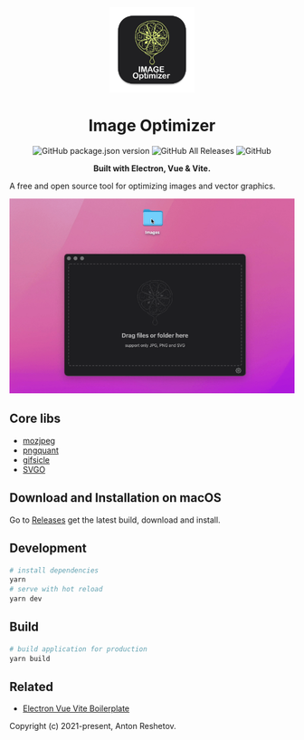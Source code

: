 
<p align="center">
  <img src="logo.png" width="150px">
</p>
<h1 align="center">Image Optimizer</h1>
<p align="center">
  <img alt="GitHub package.json version" src="https://img.shields.io/github/package-json/v/antonreshetov/image-optimizer">
  <img alt="GitHub All Releases" src="https://img.shields.io/github/downloads/antonreshetov/image-optimizer/total">
  <img alt="GitHub" src="https://img.shields.io/github/license/antonreshetov/image-optimizer">
</p>
<p align="center">
  <strong>Built with Electron, Vue & Vite.</strong>
</p>

A free and open source tool for optimizing images and vector graphics.

<p align="center">
  <img src="demo.gif">
</p>


## Core libs
 - [mozjpeg](https://github.com/mozilla/mozjpeg)
 - [pngquant](https://pngquant.org)
 - [gifsicle](https://www.lcdf.org/gifsicle/)
 - [SVGO](https://github.com/svg/svgo)

## Download and Installation on macOS

Go to [Releases](https://github.com/antonreshetov/image-optimizer/releases) get the latest build, download and install.

## Development
```bash
# install dependencies
yarn
# serve with hot reload
yarn dev
```

## Build
```bash
# build application for production
yarn build
```

## Related
- [Electron Vue Vite Boilerplate](https://github.com/antonreshetov/electron-vue-vite-boilerplate)

Copyright (c) 2021-present, Anton Reshetov.
